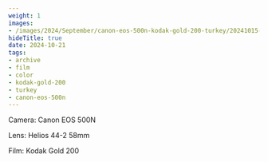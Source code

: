 ```yaml
---
weight: 1
images:
- /images/2024/September/canon-eos-500n-kodak-gold-200-turkey/20241015-R1-01974-017A.jpg
hideTitle: true
date: 2024-10-21
tags:
- archive
- film
- color
- kodak-gold-200
- turkey
- canon-eos-500n
---
```


Camera: Canon EOS 500N

Lens: Helios 44-2 58mm

Film: Kodak Gold 200